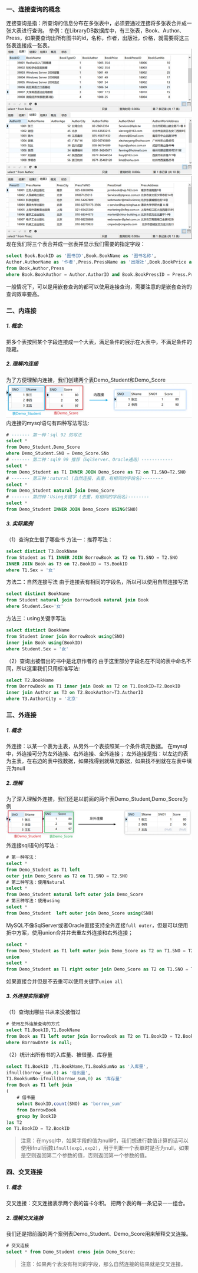 ### 一、连接查询的概念
连接查询是指：所查询的信息分布在多张表中，必须要通过连接将多张表合并成一张大表进行查询。
举例：在LibraryDB数据库中，有三张表，Book、Author、Press，如果要查询出所有图书的id，名称，作者，出版社，价格，就需要将这三张表连接成一张表。
![01](localpicbed/05_连接查询.assets/01.png)
![02](localpicbed/05_连接查询.assets/02.png)
![03](localpicbed/05_连接查询.assets/03.png)
现在我们将三个表合并成一张表并显示我们需要的指定字段：

```sql
select Book.BookID as '图书ID',Book.BookName as '图书名称',
Author.AuthorName as '作者',Press.PressName as '出版社',Book.BookPrice as '价格'
from Book,Author,Press
where Book.BookAuthor = Author.AuthorID and Book.BookPressID = Press.PressID
```
一般情况下，可以是用嵌套查询的都可以使用连接查询，需要注意的是嵌套查询的查询效率要高。
### 二、内连接
##### 1. 概念:
把多个表按照某个字段连接成一个大表，满足条件的展示在大表中，不满足条件的隐藏。
##### 2. 理解内连接
为了方便理解内连接，我们创建两个表Demo_Student和Demo_Score
![04](localpicbed/05_连接查询.assets/04.png)
内连接的mysql语句有四种写法写法:

```sql
# ------- 第一种：sql 92 的写法
select *
from Demo_Student,Demo_Score
where Demo_Student.SNO = Demo_Score.SNo
# ------- 第二种：sql9 99 推荐（SqlServer、Oracle通用）------------
select *
from Demo_Student as T1 INNER JOIN Demo_Score as T2 on T1.SNO=T2.SNO
# ------- 第三种：natural (自然连接，去重，有相同的字段名)--------
select *
from Demo_Student natural join Demo_Score
# ------- 第四种：Using关键字 (去重，有相同的字段名)--------
select *
from Demo_Student INNER JOIN Demo_Score USING(SNO)
```
##### 3. 实际案例
（1）查询女生借了哪些书
方法一：推荐写法：
```sql
select distinct T3.BookName
from Student as T1 INNER JOIN BorrowBook as T2 on T1.SNO = T2.SNO
INNER JOIN Book as T3 on T2.BookID = T3.BookID
where T1.Sex = '女'
```
方法二：自然连接写法
由于连接表有相同的字段名，所以可以使用自然连接写法
```sql
select distinct BookName
from Student natural join BorrowBook natural join Book
where Student.Sex='女'
```
方法三：using关键字写法
```sql
select distinct BookName
from Student inner join BorrowBook using(SNO) 
inner join Book using(BookID)
where Student.Sex = '女'
```
（2）查询出被借出的书中是北京作者的
由于这里部分字段名在不同的表中命名不同，所以这里我们只用标准写法:
```sql
select T2.BookName
from BorrowBook as T1 inner join Book as T2 on T1.BookID=T2.BookID
inner join Author as T3 on T2.BookAuthor=T3.AuthorID
where T3.AuthorCity = '北京'
```
### 三、外连接
##### 1. 概念
外连接：以某一个表为主表，从另外一个表按照某一个条件填充数据。
在mysql中，外连接可分为左外连接、右外连接、全外连接；
左外连接是指：以左边的表为主表，在右边的表中找数据，如果找得到就填充数据，如果找不到就在左表中填充为null
##### 2. 理解
为了深入理解外连接，我们还是以前面的两个表Demo_Student,Demo_Score为例
![05](localpicbed/05_连接查询.assets/05.png)
外连接sql语句的写法：

```sql
# 第一种写法：
select * 
from Demo_Student as T1 left 
outer join Demo_Score as T2 on T1.SNO = T2.SNO
# 第二种写法：使用Natural
select *
from Demo_Student natural left outer join Demo_Score
# 第三种写法：使用using
select *
from Demo_Student  left outer join Demo_Score using(SNO)
```
MySQL不像SqlServer或者Oracle直接支持全外连接`full outer`，但是可以使用折中方案，使用union合并并去重左外连接和右外连接；
```sql
select * 
from Demo_Student as T1 left outer join Demo_Score as T2 on T1.SNO = T2.SNO
union
select * 
from Demo_Student as T1 right outer join Demo_Score as T2 on T1.SNO = T2.SNO
```
如果直接合并但是不去重可以使用关键字`union all`
##### 3. 外连接实际案例
（1）查询出哪些书从来没被借过
```sql
# 使用左外连接查询的方式
select T1.BookID,T1.BookName
from Book as T1 left outer join BorrowBook as T2 on T1.BookID = T2.BookID
where BorrowDate is null;
```
（2）统计出所有书的入库量、被借量、库存量
```sql
select T1.BookID ,T1.BookName,T1.BookSumNo as '入库量',
ifnull(borrow_sum,0) as '借出量',
T1.BookSumNo-ifnull(borrow_sum,0) as '库存量'
from Book as T1 left join  
(
	# 借书量
	select BookID,count(SNO) as 'borrow_sum'
	from BorrowBook
	group by BookID
)as T2 
on T1.BookID = T2.BookID
```
> 注意：在mysql中，如果字段的值为null时，我们想进行数值计算的话可以使用ifnull函数`ifnull(exp1,exp2)`，用于判断一个表单时是否为null，如果是空则返回第二个参数的值，否则返回第一个参数的值。

### 四、交叉连接
##### 1. 概念
交叉连接：交叉连接表示两个表的笛卡尔积。
把两个表的每一条记录一一组合。
##### 2. 理解交叉连接
我们还是把前面的两个案例表Demo_Student、Demo_Score用来解释交叉连接。
```sql
# 交叉连接
select * from Demo_Student cross join Demo_Score;
```
> 注意：如果两个表没有相同的字段，那么自然连接的结果就是交叉连接。